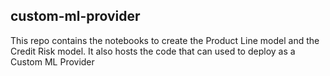 ## custom-ml-provider

This repo contains the notebooks to create the Product Line model and the Credit Risk model.
It also hosts the code that can used to deploy as a Custom ML Provider
